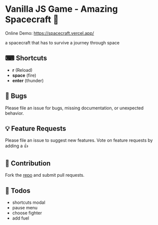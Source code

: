 # Vanilla JS Game - Amazing Spacecraft 🚀

Online Demo: <https://spacecraft.vercel.app/>

a spacecraft that has to survive a journey through space

## ⌨ Shortcuts

- **r** (Reload)
- **space** (fire)
- **enter** (thunder)

## 🐛 Bugs

Please file an issue for bugs, missing documentation, or unexpected behavior.

## 💡 Feature Requests

Please file an issue to suggest new features. Vote on feature requests by adding
a 👍

## 🤘 Contribution

Fork the [repo](https://github.com/danialdezfouli/spacecraft-game) and submit
pull requests.

## 📃 Todos

- shortcuts modal
- pause menu
- choose fighter
- add fuel
